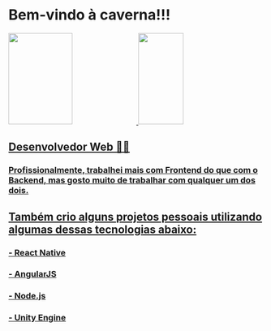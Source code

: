 # Bem-vindo à caverna!!!
<div align="left">
  <a href="https://github.com/OthavioH">
  <img width="50%" height="180em" src="https://github-readme-stats.vercel.app/api?username=OthavioH&show_icons=true&theme=midnight-purple&include_all_commits=true&count_private=true"/>
  <img width="42%" height="180em" src="https://github-readme-stats.vercel.app/api/top-langs/?username=OthavioH&layout=compact&langs_count=16&theme=midnight-purple"/>
</div>
  
  ## Desenvolvedor Web 👨‍💻
  ### Profissionalmente, trabalhei mais com Frontend do que com o Backend, mas gosto muito de trabalhar com qualquer um dos dois.

  
  ## Também crio alguns projetos pessoais utilizando algumas dessas tecnologias abaixo:
  ### - React Native
  ### - AngularJS
  ### - Node.js
  ### - Unity Engine

